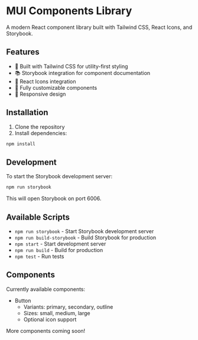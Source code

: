 # MUI Components Library

A modern React component library built with Tailwind CSS, React Icons, and Storybook.

## Features

- 🎨 Built with Tailwind CSS for utility-first styling
- 📚 Storybook integration for component documentation
- 🎯 React Icons integration
- 🔧 Fully customizable components
- 📱 Responsive design

## Installation

1. Clone the repository
2. Install dependencies:
```bash
npm install
```

## Development

To start the Storybook development server:
```bash
npm run storybook
```

This will open Storybook on port 6006.

## Available Scripts

- `npm run storybook` - Start Storybook development server
- `npm run build-storybook` - Build Storybook for production
- `npm start` - Start development server
- `npm run build` - Build for production
- `npm test` - Run tests

## Components

Currently available components:

- Button
  - Variants: primary, secondary, outline
  - Sizes: small, medium, large
  - Optional icon support

More components coming soon! 
